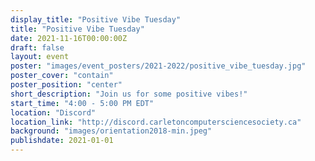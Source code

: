 ```yaml
---
display_title: "Positive Vibe Tuesday"
title: "Positive Vibe Tuesday"
date: 2021-11-16T00:00:00Z
draft: false
layout: event
poster: "images/event_posters/2021-2022/positive_vibe_tuesday.jpg"
poster_cover: "contain"
poster_position: "center"
short_description: "Join us for some positive vibes!"
start_time: "4:00 - 5:00 PM EDT"
location: "Discord"
location_link: "http://discord.carletoncomputersciencesociety.ca"
background: "images/orientation2018-min.jpeg"
publishdate: 2021-01-01
---
```

